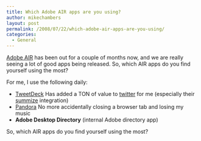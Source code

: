 ```yaml
---
title: Which Adobe AIR apps are you using?
author: mikechambers
layout: post
permalink: /2008/07/22/which-adobe-air-apps-are-you-using/
categories:
  - General
---
```



[Adobe AIR][1] has been out for a couple of months now, and we are really seeing a lot of good apps being released. So, which AIR apps do you find yourself using the most?

For me, I use the following daily:

*   [TweetDeck][2] Has added a TON of value to [twitter][3] for me (especially their [summize][4] integration)
*   [Pandora][5] No more accidentally closing a browser tab and losing my music
*   **Adobe Desktop Directory** (internal Adobe directory app)

So, which AIR apps do you find yourself using the most?

 [1]: http://www.adobe.com/go/air
 [2]: http://www.tweetdeck.com
 [3]: http://www.twitter.com
 [4]: http://www.summize.com/
 [5]: http://www.pandora.com/desktop